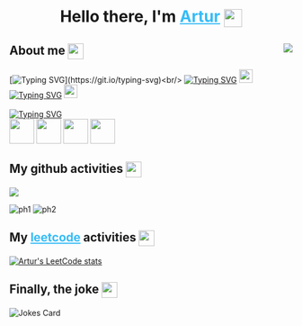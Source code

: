 <h1 align="center">Hello there, I'm 
    <a style="color: #36BCF7FF" href="https://linkedin.com/in/artur-zakirov" target="_blank">Artur</a> 
    <img align="center" src="https://www.emojiall.com/images/animations/joypixels/64px/waving_hand.gif" height="32"/>
</h1>

<h2 align="left">About me 
    <img align="center" src="https://www.emojiall.com/images/60/skype/1f468-200d-1f4bb.png" height="28"/>
    <img align="right" src="https://komarev.com/ghpvc/?username=fractalical"/>
</h2>

[![Typing SVG](https://readme-typing-svg.herokuapp.com?font=Fira+Code&size=14&pause=1000&multiline=true&width=435&height=60&lines=I'm+very+motivated+Python+developer;will+glad+to+connect+to+interesting+project.)](https://git.io/typing-svg)<br/>
[![Typing SVG](https://readme-typing-svg.herokuapp.com?font=Fira+Code&size=14&duration=5000&vCenter=true&color=A9B7BC&repeat=false&width=300&height=20&lines=Glad+to+your+connection+on+Linkedin)](https://git.io/typing-svg)
<a href="https://linkedin.com/in/artur-zakirov" target="_blank">
<img src="https://www.svgrepo.com/show/157006/linkedin.svg" height="24"/><br/>
</a>
[![Typing SVG](https://readme-typing-svg.herokuapp.com?font=Fira+Code&size=14&duration=3200&pause=1000&vCenter=true&color=A9B7BC&repeat=false&width=190&height=20&lines=+;Or+message+in+Telegram)](https://git.io/typing-svg)
<a href="https://t.me/let_there_be_artur" target="_blank">
<img src="https://www.svgrepo.com/show/349527/telegram.svg" height="24"/><br/><br/>
</a>
[![Typing SVG](https://readme-typing-svg.herokuapp.com?font=Fira+Code&size=14&duration=5500&pause=2000vCenter=true&color=A9B7BC&repeat=false&width=375&height=20&lines=+;My+stack+(still+being+updated)%3A)](https://git.io/typing-svg)<br/>
<img src="https://www.svgrepo.com/show/354238/python.svg" height="44"/>
<img src="https://www.svgrepo.com/show/354200/postgresql.svg" height="44"/>
<img src="https://www.svgrepo.com/show/374094/sqlite.svg" height="44"/>
<img src="https://www.svgrepo.com/show/373554/django.svg" height="44"/>

<h2 align="left">My github activities
    <img align="center" src="https://www.svgrepo.com/show/449764/github.svg" height="28"/>
</h2>

<img src="https://github-profile-summary-cards.vercel.app/api/cards/profile-details?username=fractalical&theme=github_dark">
<p>
<img src="https://github-profile-summary-cards.vercel.app/api/cards/stats?username=fractalical&theme=github_dark" alt="ph1">
<img src="https://github-profile-summary-cards.vercel.app/api/cards/productive-time?username=fractalical&theme=github_dark" alt="ph2">
</p>

<h2 align="left">My 
    <a style="color: #36BCF7FF" href="https://leetcode.com/let_there_be_artur/" target="_blank">leetcode</a>
    activities
    <img align="center" src="https://leetcode.com/_next/static/images/logo-ff2b712834cf26bf50a5de58ee27bcef.png" height="28"/>
</h2>

[![Artur's LeetCode stats](https://leetcode-stats-six.vercel.app/api?username=let_there_be_artur&theme=dark)](https://github.com/fractalical/leetcode-stats)

<h2 align="left">Finally, the joke 
    <img align="center" src="https://www.emojiall.com/images/animations/joypixels/64px/face_with_tears_of_joy.gif" height="28"/>
</h2>

![Jokes Card](https://readme-jokes.vercel.app/api?hideBorder&qColor=%2336BCF7&aColor=%2399ff99)
